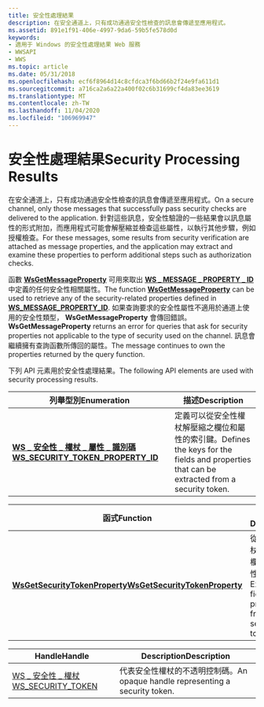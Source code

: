 ```yaml
---
title: 安全性處理結果
description: 在安全通道上，只有成功通過安全性檢查的訊息會傳遞至應用程式。
ms.assetid: 891e1f91-406e-4997-9da6-59b5fe578d0d
keywords:
- 適用于 Windows 的安全性處理結果 Web 服務
- WWSAPI
- WWS
ms.topic: article
ms.date: 05/31/2018
ms.openlocfilehash: ecf6f8964d14c8cfdca3f6bd66b2f24e9fa611d1
ms.sourcegitcommit: a716ca2a6a22a400f02c6b31699cf4da83ee3619
ms.translationtype: MT
ms.contentlocale: zh-TW
ms.lasthandoff: 11/04/2020
ms.locfileid: "106969947"
---
```

# <a name="security-processing-results"></a><span data-ttu-id="ae484-106">安全性處理結果</span><span class="sxs-lookup"><span data-stu-id="ae484-106">Security Processing Results</span></span>

<span data-ttu-id="ae484-107">在安全通道上，只有成功通過安全性檢查的訊息會傳遞至應用程式。</span><span class="sxs-lookup"><span data-stu-id="ae484-107">On a secure channel, only those messages that successfully pass security checks are delivered to the application.</span></span> <span data-ttu-id="ae484-108">針對這些訊息，安全性驗證的一些結果會以訊息屬性的形式附加，而應用程式可能會解壓縮並檢查這些屬性，以執行其他步驟，例如授權檢查。</span><span class="sxs-lookup"><span data-stu-id="ae484-108">For these messages, some results from security verification are attached as message properties, and the application may extract and examine these properties to perform additional steps such as authorization checks.</span></span>


<span data-ttu-id="ae484-109">函數 [**WsGetMessageProperty**](/windows/desktop/api/WebServices/nf-webservices-wsgetmessageproperty) 可用來取出 [**WS \_ MESSAGE \_ PROPERTY \_ ID**](/windows/desktop/api/WebServices/ne-webservices-ws_message_property_id)中定義的任何安全性相關屬性。</span><span class="sxs-lookup"><span data-stu-id="ae484-109">The function [**WsGetMessageProperty**](/windows/desktop/api/WebServices/nf-webservices-wsgetmessageproperty) can be used to retrieve any of the security-related properties defined in [**WS\_MESSAGE\_PROPERTY\_ID**](/windows/desktop/api/WebServices/ne-webservices-ws_message_property_id).</span></span> <span data-ttu-id="ae484-110">如果查詢要求的安全性屬性不適用於通道上使用的安全性類型， **WsGetMessageProperty** 會傳回錯誤。</span><span class="sxs-lookup"><span data-stu-id="ae484-110">**WsGetMessageProperty** returns an error for queries that ask for security properties not applicable to the type of security used on the channel.</span></span> <span data-ttu-id="ae484-111">訊息會繼續擁有查詢函數所傳回的屬性。</span><span class="sxs-lookup"><span data-stu-id="ae484-111">The message continues to own the properties returned by the query function.</span></span>

<span data-ttu-id="ae484-112">下列 API 元素用於安全性處理結果。</span><span class="sxs-lookup"><span data-stu-id="ae484-112">The following API elements are used with security processing results.</span></span>

| <span data-ttu-id="ae484-113">列舉型別</span><span class="sxs-lookup"><span data-stu-id="ae484-113">Enumeration</span></span>                                                                | <span data-ttu-id="ae484-114">描述</span><span class="sxs-lookup"><span data-stu-id="ae484-114">Description</span></span>                                                                                 |
|----------------------------------------------------------------------------|---------------------------------------------------------------------------------------------|
| [<span data-ttu-id="ae484-115">**WS \_ 安全性 \_ 權杖 \_ 屬性 \_ 識別碼**</span><span class="sxs-lookup"><span data-stu-id="ae484-115">**WS\_SECURITY\_TOKEN\_PROPERTY\_ID**</span></span>](/windows/desktop/api/WebServices/ne-webservices-ws_security_token_property_id) | <span data-ttu-id="ae484-116">定義可以從安全性權杖解壓縮之欄位和屬性的索引鍵。</span><span class="sxs-lookup"><span data-stu-id="ae484-116">Defines the keys for the fields and properties that can be extracted from a security token.</span></span> |



 



| <span data-ttu-id="ae484-117">函式</span><span class="sxs-lookup"><span data-stu-id="ae484-117">Function</span></span>                                                         | <span data-ttu-id="ae484-118">描述</span><span class="sxs-lookup"><span data-stu-id="ae484-118">Description</span></span>                                           |
|------------------------------------------------------------------|-------------------------------------------------------|
| [<span data-ttu-id="ae484-119">**WsGetSecurityTokenProperty**</span><span class="sxs-lookup"><span data-stu-id="ae484-119">**WsGetSecurityTokenProperty**</span></span>](/windows/desktop/api/WebServices/nf-webservices-wsgetsecuritytokenproperty) | <span data-ttu-id="ae484-120">從安全性權杖中解壓縮欄位或屬性。</span><span class="sxs-lookup"><span data-stu-id="ae484-120">Extracts a field or a property from a security token.</span></span> |



 



| <span data-ttu-id="ae484-121">Handle</span><span class="sxs-lookup"><span data-stu-id="ae484-121">Handle</span></span>                                       | <span data-ttu-id="ae484-122">Description</span><span class="sxs-lookup"><span data-stu-id="ae484-122">Description</span></span>                                     |
|----------------------------------------------|-------------------------------------------------|
| [<span data-ttu-id="ae484-123">WS \_ 安全性 \_ 權杖</span><span class="sxs-lookup"><span data-stu-id="ae484-123">WS\_SECURITY\_TOKEN</span></span>](ws-security-token.md) | <span data-ttu-id="ae484-124">代表安全性權杖的不透明控制碼。</span><span class="sxs-lookup"><span data-stu-id="ae484-124">An opaque handle representing a security token.</span></span> |



 

 

 




